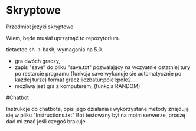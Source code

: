 # Skryptowe
Przedmiot jezyki skryptowe

Wiem, będe musiał uprzątnąć to repozytorium.

tictactoe.sh -> bash, wymagania na 5.0.

- gra dwóch graczy,
- zapis "save" do pliku "save.txt" pozwalający na wczyatnie ostatniej tury po restarcie programu (funkcja save wykonuje sie automatycznie po kazdej turze)
format gracz:liczbatur:pole1:pole2....
- możliwa jest gra z komputerem, (funkcja RANDOM)

#Chatbot

Instrukcje do chatbota, opis jego działania i wykorzystane metody znajdują się w pliku "Instructions.txt"
Bot testowany był na moim serwerze, proszę dać mi znać jeśli czegoś brakuje.
